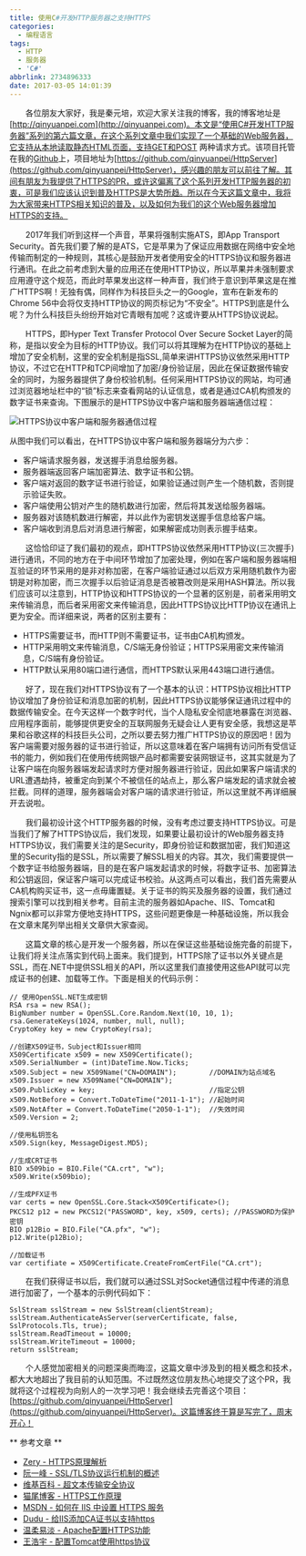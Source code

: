 ```yaml
---
title: 使用C#开发HTTP服务器之支持HTTPS
categories:
  - 编程语言
tags:
  - HTTP
  - 服务器
  - 'C#'
abbrlink: 2734896333
date: 2017-03-05 14:01:39
---
```

&emsp;&emsp;各位朋友大家好，我是秦元培，欢迎大家关注我的博客，我的博客地址是[http://qinyuanpei.com](http://qinyuanpei.com)。本文是“使用C#开发HTTP服务器”系列的第六篇文章，在这个系列文章中我们实现了一个基础的Web服务器，它支持从本地读取静态HTML页面，支持GET和POST 两种请求方式。该项目托管在我的[Github](https://github.com/qinyuanpei)上，项目地址为[https://github.com/qinyuanpei/HttpServer](https://github.com/qinyuanpei/HttpServer)，感兴趣的朋友可以前往了解。其间有朋友为我提供了HTTPS的PR，或许这偏离了这个系列开发HTTP服务器的初衷，可是我们应该认识到普及HTTPS是大势所趋。所以在今天这篇文章中，我将为大家带来HTTPS相关知识的普及，以及如何为我们的这个Web服务器增加HTTPS的支持。

<!--more-->

&emsp;&emsp;2017年我们听到这样一个声音，苹果将强制实施ATS，即App Transport Security。首先我们要了解的是ATS，它是苹果为了保证应用数据在网络中安全地传输而制定的一种规则，其核心是鼓励开发者使用安全的HTTPS协议和服务器进行通讯。在此之前考虑到大量的应用还在使用HTTP协议，所以苹果并未强制要求应用遵守这个规范，而此时苹果发出这样一种声音，我们终于意识到苹果这是在推广HTTPS啊！无独有偶，同样作为科技巨头之一的Google，宣布在新发布的Chrome 56中会将仅支持HTTP协议的网页标记为“不安全”。HTTPS到底是什么呢？为什么科技巨头纷纷开始对它青眼有加呢？这或许要从HTTPS协议说起。

&emsp;&emsp;HTTPS，即Hyper Text Transfer Protocol Over Secure Socket Layer的简称，是指以安全为目标的HTTP协议。我们可以将其理解为在HTTP协议的基础上增加了安全机制，这里的安全机制是指SSL,简单来讲HTTPS协议依然采用HTTP协议，不过它在HTTP和TCP间增加了加密/身份验证层，因此在保证数据传输安全的同时，为服务器提供了身份校验机制。任何采用HTTPS协议的网站，均可通过浏览器地址栏中的“锁”标志来查看网站的认证信息，或者是通过CA机构颁发的数字证书来查询。下图展示的是HTTPS协议中客户端和服务器端通信过程：

![HTTPS协议中客户端和服务器通信过程](http://img.blog.csdn.net/20170305153733865)

从图中我们可以看出，在HTTPS协议中客户端和服务器端分为六步：

* 客户端请求服务器，发送握手消息给服务器。
* 服务器端返回客户端加密算法、数字证书和公钥。
* 客户端对返回的数字证书进行验证，如果验证通过则产生一个随机数，否则提示验证失败。
* 客户端使用公钥对产生的随机数进行加密，然后将其发送给服务器端。
* 服务器对该随机数进行解密，并以此作为密钥发送握手信息给客户端。
* 客户端收到消息后对消息进行解密，如果解密成功则表示握手结束。

&emsp;&emsp;这恰恰印证了我们最初的观点，即HTTPS协议依然采用HTTP协议(三次握手)进行通讯，不同的地方在于中间环节增加了加密处理，例如在客户端和服务器端相互验证的环节采用的是非对称加密，在客户端验证通过以后双方采用随机数作为密钥是对称加密，而三次握手以后验证消息是否被篡改则是采用HASH算法。所以我们应该可以注意到，HTTP协议和HTTPS协议的一个显著的区别是，前者采用明文来传输消息，而后者采用密文来传输消息，因此HTTPS协议比HTTP协议在通讯上更为安全。而详细来说，两者的区别主要有：

* HTTPS需要证书，而HTTP则不需要证书，证书由CA机构颁发。
* HTTP采用明文来传输消息，C/S端无身份验证；HTTPS采用密文来传输消息，C/S端有身份验证。
* HTTP默认采用80端口进行通信，而HTTPS默认采用443端口进行通信。

&emsp;&emsp;好了，现在我们对HTTPS协议有了一个基本的认识：HTTPS协议相比HTTP协议增加了身份验证和消息加密的机制，因此HTTPS协议能够保证通讯过程中的数据传输安全。在今天这样一个数字时代，当个人隐私安全彻底地暴露在浏览器、应用程序面前，能够提供更安全的互联网服务无疑会让人更有安全感，我想这是苹果和谷歌这样的科技巨头公司，之所以要去努力推广HTTPS协议的原因吧！因为客户端需要对服务器的证书进行验证，所以这意味着在客户端拥有访问所有受信证书的能力，例如我们在使用传统网银产品时都需要安装网银证书，这其实就是为了让客户端在向服务器端发起请求时方便对服务器进行验证，因此如果客户端请求的URL遭遇劫持，被重定向到某个不被信任的站点上，那么客户端发起的请求就会被拦截。同样的道理，服务器端会对客户端的请求进行验证，所以这里就不再详细展开去说啦。

&emsp;&emsp;我们最初设计这个HTTP服务器的时候，没有考虑过要支持HTTPS协议。可是当我们了解了HTTPS协议后，我们发现，如果要让最初设计的Web服务器支持HTTPS协议，我们需要关注的是Security，即身份验证和数据加密，我们知道这里的Security指的是SSL，所以需要了解SSL相关的内容。其次，我们需要提供一个数字证书给服务器端，目的是在客户端发起请求的时候，将数字证书、加密算法和公钥返回，保证客户端可以完成证书校验。从这两点可以看出，我们首先需要从CA机构购买证书，这一点毋庸置疑。关于证书的购买及服务器的设置，我们通过搜索引擎可以找到相关参考。目前主流的服务器如Apache、IIS、Tomcat和Ngnix都可以非常方便地支持HTTPS，这些问题更像是一种基础设施，所以我会在文章末尾列举出相关文章供大家查阅。

&emsp;&emsp;这篇文章的核心是开发一个服务器，所以在保证这些基础设施完备的前提下，让我们将关注点落实到代码上面来。我们提到，HTTPS除了证书以外关键点是SSL，而在.NET中提供SSL相关的API，所以这里我们直接使用这些API就可以完成证书的创建、加载等工作。下面是相关的代码示例：

```
// 使用OpenSSL.NET生成密钥
RSA rsa = new RSA();
BigNumber number = OpenSSL.Core.Random.Next(10, 10, 1);
rsa.GenerateKeys(1024, number, null, null);
CryptoKey key = new CryptoKey(rsa);

//创建X509证书，Subject和Issuer相同 
X509Certificate x509 = new X509Certificate();
x509.SerialNumber = (int)DateTime.Now.Ticks;
x509.Subject = new X509Name("CN=DOMAIN");        //DOMAIN为站点域名 
x509.Issuer = new X509Name("CN=DOMAIN");
x509.PublicKey = key;                            //指定公钥 
x509.NotBefore = Convert.ToDateTime("2011-1-1"); //起始时间 
x509.NotAfter = Convert.ToDateTime("2050-1-1");  //失效时间 
x509.Version = 2;

//使用私钥签名
x509.Sign(key, MessageDigest.MD5);

//生成CRT证书
BIO x509bio = BIO.File("CA.crt", "w");
x509.Write(x509bio);

//生成PFX证书
var certs = new OpenSSL.Core.Stack<X509Certificate>();
PKCS12 p12 = new PKCS12("PASSWORD", key, x509, certs); //PASSWORD为保护密钥 
BIO p12Bio = BIO.File("CA.pfx", "w");
p12.Write(p12Bio);

//加载证书
var certifiate = X509Certificate.CreateFromCertFile("CA.crt");
```
&emsp;&emsp;在我们获得证书以后，我们就可以通过SSL对Socket通信过程中传递的消息进行加密了，一个基本的示例代码如下：
```
SslStream sslStream = new SslStream(clientStream);
sslStream.AuthenticateAsServer(serverCertificate, false, SslProtocols.Tls, true);
sslStream.ReadTimeout = 10000;
sslStream.WriteTimeout = 10000;
return sslStream;
```
&emsp;&emsp;个人感觉加密相关的问题深奥而晦涩，这篇文章中涉及到的相关概念和技术，都大大地超出了我目前的认知范围。不过既然这位朋友热心地提交了这个PR，我就将这个过程视为向别人的一次学习吧！我会继续去完善这个项目：[https://github.com/qinyuanpei/HttpServer](https://github.com/qinyuanpei/HttpServer)。这篇博客终于算是写完了，周末开心！

** 参考文章 **
* [Zery - HTTPS原理解析](http://www.cnblogs.com/zery/p/5164795.html)
* [阮一峰 - SSL/TLS协议运行机制的概述](http://www.ruanyifeng.com/blog/2014/02/ssl_tls.html)
* [维基百科 - 超文本传输安全协议](https://zh.wikipedia.org/zh-hans/%E8%B6%85%E6%96%87%E6%9C%AC%E4%BC%A0%E8%BE%93%E5%AE%89%E5%85%A8%E5%8D%8F%E8%AE%AE)
* [猫尾博客 - HTTPS工作原理](https://cattail.me/tech/2015/11/30/how-https-works.html)
* [MSDN - 如何在 IIS 中设置 HTTPS 服务](https://support.microsoft.com/zh-cn/help/324069/how-to-set-up-an-https-service-in-iis)
* [Dudu - 给IIS添加CA证书以支持https](http://www.cnblogs.com/dudu/p/iis_https_ca.html)
* [温柔易淡 - Apache配置HTTPS功能](http://www.cnblogs.com/liaojiafa/p/6028816.html)
* [王浩宇 - 配置Tomcat使用https协议](http://www.cnblogs.com/wanghaoyuhappy/p/5267702.html)